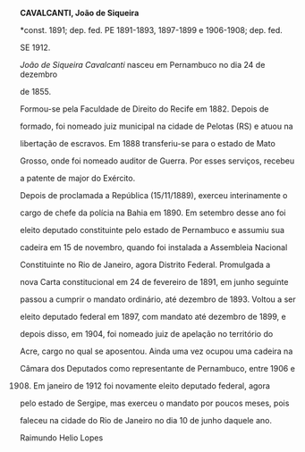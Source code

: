 **CAVALCANTI, João de Siqueira**



\*const. 1891; dep. fed. PE 1891-1893, 1897-1899 e 1906-1908; dep. fed.

SE 1912.



*João de Siqueira Cavalcanti* nasceu em Pernambuco no dia 24 de dezembro

de 1855.



Formou-se pela Faculdade de Direito do Recife em 1882. Depois de

formado, foi nomeado juiz municipal na cidade de Pelotas (RS) e atuou na

libertação de escravos. Em 1888 transferiu-se para o estado de Mato

Grosso, onde foi nomeado auditor de Guerra. Por esses serviços, recebeu

a patente de major do Exército.



Depois de proclamada a República (15/11/1889), exerceu interinamente o

cargo de chefe da polícia na Bahia em 1890. Em setembro desse ano foi

eleito deputado constituinte pelo estado de Pernambuco e assumiu sua

cadeira em 15 de novembro, quando foi instalada a Assembleia Nacional

Constituinte no Rio de Janeiro, agora Distrito Federal. Promulgada a

nova Carta constitucional em 24 de fevereiro de 1891, em junho seguinte

passou a cumprir o mandato ordinário, até dezembro de 1893. Voltou a ser

eleito deputado federal em 1897, com mandato até dezembro de 1899, e

depois disso, em 1904, foi nomeado juiz de apelação no território do

Acre, cargo no qual se aposentou. Ainda uma vez ocupou uma cadeira na

Câmara dos Deputados como representante de Pernambuco, entre 1906 e

1908. Em janeiro de 1912 foi novamente eleito deputado federal, agora

pelo estado de Sergipe, mas exerceu o mandato por poucos meses, pois

faleceu na cidade do Rio de Janeiro no dia 10 de junho daquele ano.



Raimundo Helio Lopes



